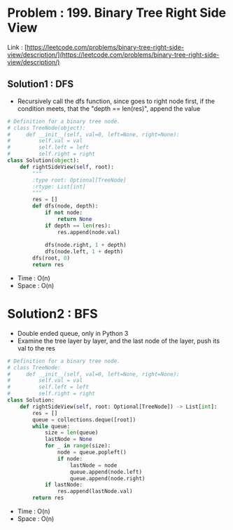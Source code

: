 # Problem : 199. Binary Tree Right Side View
Link : [https://leetcode.com/problems/binary-tree-right-side-view/description/](https://leetcode.com/problems/binary-tree-right-side-view/description/)

## Solution1 : DFS
- Recursively call the dfs function, since goes to right node first, if the condition meets, that the "depth == len(res)", append the value
```python
# Definition for a binary tree node.
# class TreeNode(object):
#     def __init__(self, val=0, left=None, right=None):
#         self.val = val
#         self.left = left
#         self.right = right
class Solution(object):
    def rightSideView(self, root):
        """
        :type root: Optional[TreeNode]
        :rtype: List[int]
        """
        res = []
        def dfs(node, depth):
            if not node:
                return None
            if depth == len(res):
                res.append(node.val)
            
            dfs(node.right, 1 + depth)
            dfs(node.left, 1 + depth)
        dfs(root, 0)
        return res
```
- Time : O(n)
- Space : O(n)

# Solution2 : BFS
- Double ended queue, only in Python 3
- Examine the tree layer by layer, and the last node of the layer, push its val to the res
```python
# Definition for a binary tree node.
# class TreeNode:
#     def __init__(self, val=0, left=None, right=None):
#         self.val = val
#         self.left = left
#         self.right = right
class Solution:
    def rightSideView(self, root: Optional[TreeNode]) -> List[int]:
        res = []
        queue = collections.deque([root])
        while queue:
            size = len(queue)
            lastNode = None
            for _ in range(size):
                node = queue.popleft()
                if node:
                    lastNode = node
                    queue.append(node.left)
                    queue.append(node.right)
            if lastNode:
                res.append(lastNode.val)
        return res
```
- Time : O(n)
- Space : O(n)
